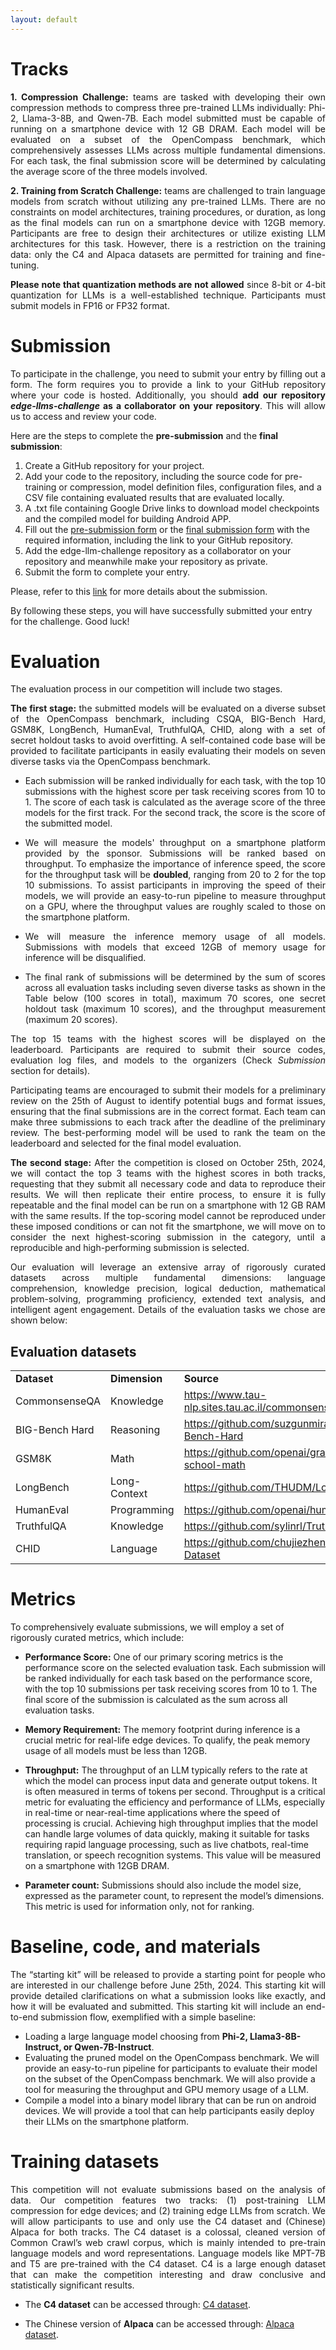 ```yaml
---
layout: default
---
```

# Tracks

<p style='text-align: justify;'>
<b> 1. Compression Challenge:</b> teams are tasked with developing their own compression methods to compress three pre-trained LLMs individually: Phi-2, Llama-3-8B, and Qwen-7B. Each model submitted must be capable of running on a smartphone device with 12 GB DRAM. Each model will be evaluated on a subset of the OpenCompass benchmark, which comprehensively assesses LLMs across multiple fundamental dimensions. For each task, the final submission score will be determined by calculating the average score of the three models involved. </p>

<p style='text-align: justify;'>
<b> 2. Training from Scratch Challenge:</b> teams are challenged to train language models from scratch without utilizing any pre-trained LLMs. There are no constraints on model architectures, training procedures, or duration, as long as the final models can run on a smartphone device with 12GB memory. Participants are free to design their architectures or utilize existing LLM architectures for this task. However, there is a restriction on the training data: only the C4 and Alpaca datasets are permitted for training and fine-tuning.</p>

<p style='text-align: justify;'>
<b>Please note that quantization methods are not allowed</b> since 8-bit or 4-bit quantization for LLMs is a well-established technique. Participants must submit models in FP16 or FP32 format.
</p>



# Submission
<p style='text-align: justify;'>
To participate in the challenge, you need to submit your entry by filling out a form. The form requires you to provide a link to your GitHub repository where your code is hosted. Additionally, you should <b> add our repository <i> edge-llms-challenge</i> as a collaborator on your repository</b>. This will allow us to access and review your code.</p>

Here are the steps to complete the <b>pre-submission</b> and the <b>final submission</b>:

1. Create a GitHub repository for your project.
2. Add your code to the repository, including the source code for pre-training or compression, model definition files, configuration files, and a CSV file containing evaluated results that are evaluated locally.
3. A .txt file containing Google Drive links to download model checkpoints and the compiled model for building Android APP. 
4. Fill out the [pre-submission form](https://forms.gle/8nTfH3zofibr18eQA) or the [final submission form](https://forms.gle/S367FfxUDcjSKz1Q9) with the required information, including the link to your GitHub repository.
5. Add the edge-llm-challenge repository as a collaborator on your repository and meanwhile make your repository as private.
6. Submit the form to complete your entry.

Please, refer to this [link](https://github.com/TianjinYellow/EdgeDeviceLLMCompetition-Starting-Kit?tab=readme-ov-file#submission-requirements) for more details about the submission.

By following these steps, you will have successfully submitted your entry for the challenge. Good luck!

# Evaluation

The evaluation process in our competition will include two stages. 

<p style='text-align: justify;'> <b>The first stage:</b> the submitted models will be evaluated on a diverse subset of the OpenCompass benchmark, including CSQA, BIG-Bench Hard, GSM8K, LongBench, HumanEval, TruthfulQA, CHID, along with a set of secret holdout tasks to avoid overfitting. A self-contained code base will be provided to facilitate participants in easily evaluating their models on seven diverse tasks via the OpenCompass benchmark. </p>

* <p style='text-align: justify;'> Each submission will be ranked individually for each task, with the top 10 submissions with the highest score per task receiving scores from 10 to 1. The score of each task is calculated as the average score of the three models for the first track. For the second track, the score is the score of the submitted model. </p>
    
* <p style='text-align: justify;'> We will measure the models' throughput on a smartphone platform provided by the sponsor. Submissions will be ranked based on throughput. To emphasize the importance of inference speed, the score for the throughput task will be <b>doubled</b>, ranging from 20 to 2 for the top 10 submissions. To assist participants in improving the speed of their models, we will provide an easy-to-run pipeline to measure throughput on a GPU, where the throughput values are roughly scaled to those on the smartphone platform.</p>
    
* <p style='text-align: justify;'> We will measure the inference memory usage of all models. Submissions with models that exceed 12GB of memory usage for inference will be disqualified.</p>
    
* <p style='text-align: justify;'> The final rank of submissions will be determined by the sum of scores across all evaluation tasks including seven diverse tasks as shown in the Table below (100 scores in total), maximum 70 scores, one secret holdout task (maximum 10 scores), and the throughput measurement (maximum 20 scores). </p>

<p style='text-align: justify;'> The top 15 teams with the highest scores will be displayed on the leaderboard. Participants are required to submit their source codes, evaluation log files, and models to the organizers (Check <i>Submission</i> section for details). </p>

<p style='text-align: justify;'>Participating teams are encouraged to submit their models for a preliminary review on the 25th of August to identify potential bugs and format issues, ensuring that the final submissions are in the correct format. Each team can make three submissions to each track after the deadline of the preliminary review. The best-performing model will be used to rank the team on the leaderboard and selected for the final model evaluation.</p>

<p style='text-align: justify;'> <b>The second stage:</b>  After the competition is closed on October 25th, 2024, we will contact the top 3 teams with the highest scores in both tracks, requesting that they submit all necessary code and data to reproduce their results. We will then replicate their entire process, to ensure it is fully repeatable and the final model can be run on a smartphone with 12 GB RAM with the same results. If the top-scoring model cannot be reproduced under these imposed conditions or can not fit the smartphone, we will move on to consider the next highest-scoring submission in the category, until a reproducible and high-performing submission is selected. </p>

<p style='text-align: justify;'> Our evaluation will leverage an extensive array of rigorously curated datasets across multiple fundamental dimensions: language comprehension, knowledge precision, logical deduction, mathematical problem-solving, programming proficiency, extended text analysis, and intelligent agent engagement. Details of the evaluation tasks we chose are shown below: </p>

## Evaluation datasets

<table class="foo">
    <tr>
        <td width="50%"><b>Dataset</b></td>
        <td width="50%"><b>Dimension</b></td>
        <td width="100%"><b>Source</b></td>
    </tr>
    <tr>
        <td width="50%">CommonsenseQA</td>
        <td width="50%">Knowledge</td>
         <td width="100%"><a href="https://www.tau-nlp.sites.tau.ac.il/commonsenseqa">https://www.tau-nlp.sites.tau.ac.il/commonsenseqa</a></td>
    </tr>
    <tr>
        <td width="50%">BIG-Bench Hard</td>
        <td width="50%">Reasoning</td>
         <td width="100%"><a href="https://github.com/suzgunmirac/BIG-Bench-Hard">https://github.com/suzgunmirac/BIG-Bench-Hard</a></td>
    </tr>
    <tr>
        <td width="50%">GSM8K</td>
        <td width="50%">Math</td>
         <td width="100%"><a href="https://github.com/openai/grade-school-math">https://github.com/openai/grade-school-math</a></td>
    </tr>
    <tr>
        <td width="50%">LongBench</td>
        <td width="50%">Long-Context</td>
         <td width="100%"><a href="https://github.com/THUDM/LongBench">https://github.com/THUDM/LongBench</a></td>
    </tr>
    <tr>
        <td width="50%">HumanEval</td>
        <td width="50%">Programming</td>
        <td width="100%"><a href="https://github.com/openai/human-eval">https://github.com/openai/human-eval</a></td>
    </tr>
    <tr>
        <td width="50%">TruthfulQA</td>
        <td width="50%">Knowledge</td>
         <td width="100%"><a href="https://github.com/sylinrl/TruthfulQA">https://github.com/sylinrl/TruthfulQA</a></td>
    </tr>
    <tr>
        <td width="50%">CHID</td>
        <td width="50%">Language</td>
         <td width="100%"><a href="https://github.com/chujiezheng/ChID-Dataset">https://github.com/chujiezheng/ChID-Dataset</a></td>
    </tr>
</table>

# Metrics

<p style='text-align: justify;'>

To comprehensively evaluate submissions, we will employ a set of rigorously curated metrics, which include:
</p>

* <b>Performance Score:</b> One of our primary scoring metrics is the performance score on the selected evaluation task. Each submission will be ranked individually for each task based on the performance score, with the top 10 submissions per task receiving scores from 10 to 1. The final score of the submission is calculated as the sum across all evaluation tasks.
  
* <b>Memory Requirement:</b> The memory footprint during inference is a crucial metric for real-life edge devices. To qualify, the peak memory usage of all models must be less than 12GB.

* <b>Throughput:</b> The throughput of an LLM typically refers to the rate at which the model can process input data and generate output tokens. It is often measured in terms of tokens per second. Throughput is a critical metric for evaluating the efficiency and performance of LLMs, especially in real-time or near-real-time applications where the speed of processing is crucial. Achieving high throughput implies that the model can handle large volumes of data quickly, making it suitable for tasks requiring rapid language processing, such as live chatbots, real-time translation, or speech recognition systems. This value will be measured on a smartphone with 12GB DRAM.

* <b>Parameter count:</b> Submissions should also include the model size, expressed as the parameter count, to represent the model’s dimensions. This metric is used for information only, not for ranking.

# Baseline, code, and materials

<p style='text-align: justify;'>
The “starting kit” will be released to provide a starting point for people who are interested in our challenge before June 25th, 2024. This starting kit will provide detailed clarifications on what a submission looks like exactly, and how it will be evaluated and submitted. This starting kit will include an end-to-end submission flow, exemplified with a simple baseline:
 </p>

* Loading a large language model choosing from <b>Phi-2, Llama3-8B-Instruct, or Qwen-7B-Instruct</b>.
* Evaluating the pruned model on the OpenCompass benchmark. We will provide an easy-to-run pipeline for participants to evaluate their model on the subset of the OpenCompass benchmark. We will also provide a tool for measuring the throughput and GPU memory usage of a LLM.
* Compile a model into a binary model library that can be run on android devices. We will provide a tool that can help participants easily deploy their LLMs on the smartphone platform.

# Training datasets

<p style='text-align: justify;'>
This competition will not evaluate submissions based on the analysis of data. Our competition features two tracks: (1) post-training LLM compression for edge devices; and (2) training edge LLMs from scratch. We will allow participants to use and only use the C4 dataset and (Chinese) Alpaca for both tracks. The C4 dataset is a colossal, cleaned version of Common Crawl’s web crawl corpus, which is mainly intended to pre-train language models and word representations. Language models like MPT-7B and T5 are pre-trained with the C4 dataset. C4 is a large enough dataset that can make the competition interesting and draw conclusive and statistically significant results.  </p>

* The <b>C4 dataset</b> can be accessed through: [C4 dataset](https://huggingface.co/datasets/c4).

* The Chinese version of <b>Alpaca</b> can be accessed through: [Alpaca dataset](https://huggingface.co/datasets/silk-road/alpaca-data-gpt4-chinese).
